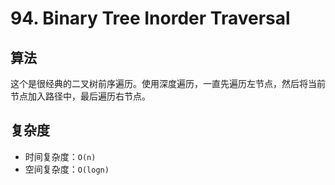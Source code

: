 # 94. Binary Tree Inorder Traversal
## 算法
这个是很经典的二叉树前序遍历。使用深度遍历，一直先遍历左节点，然后将当前节点加入路径中，最后遍历右节点。

## 复杂度
- 时间复杂度：`O(n)`
- 空间复杂度：`O(logn)`
